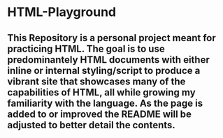 # HTML-Playground
## This Repository is a personal project meant for practicing HTML. The goal is to use predominantely HTML documents with either inline or internal styling/script to produce a vibrant site that showcases many of the capabilities of HTML, all while growing my familiarity with the language. As the page is added to or improved the README will be adjusted to better detail the contents.
